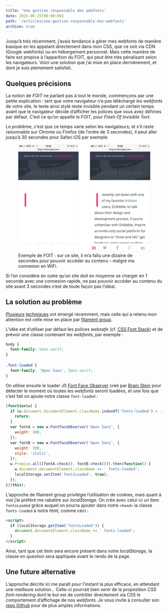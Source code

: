 ```yaml
---
title: 'Une gestion responsable des webfonts'
date: 2015-06-25T00:00:00Z
path: '/articles/une-gestion-responsable-des-webfonts'
archive: true
---
```


Jusqu’à très récemment, j’avais tendance à gérer mes webfonts de manière basique en les appelant directement dans mon CSS, que ce soit via CDN (Google webfonts) ou en hébergement personnel. Mais cette manière de faire est propice à l’apparition du FOIT, qui peut être très pénalisant selon les navigateurs. Voici une solution que j’ai mise en place dernièrement, et dont je suis pleinement satisfait.

## Quelques précisions

La notion de _FOIT_ ne parlant pas à tout le monde, commençons par une petite explication : tant que votre navigateur n’a pas téléchargé les _webfonts_ de votre site, le texte ainsi stylé reste invisible pendant un certain temps avant que le navigateur décide d’afficher les polices que vous avez définies par défaut. C’est ce qu’on appelle le _FOIT_, pour _Flash Of Invisible Text_.

Le problème, c’est que ce temps varie selon les navigateurs; et s’il reste raisonnable sur Chrome ou Firefox (de l’ordre de 3 secondes), il peut aller jusqu’à 30 secondes pour Safari iOS par exemple.

<figure>
  <img src="../../images/webfonts-invision.png" alt="Exemple de site avec FOIT">
  <figcaption>Exemple de FOIT : sur ce site, il m’a fallu une dizaine de secondes pour pouvoir accéder au contenu – malgré ma connexion en WiFi.</figcaption>
</figure>

Si l’on considère en outre qu’un site doit en moyenne se charger en 1 seconde avec une connexion rapide, ne pas pouvoir accéder au contenu du site avant 3 secondes n’est de toute façon pas l’idéal.

## La solution au problème

[Plusieurs](http://crocodillon.com/blog/non-blocking-web-fonts-using-localstorage) [techniques](http://jaicab.com/localFont/) ont émergé récemment, mais celle qui a retenu mon attention est celle mise en place par [filament group](https://www.filamentgroup.com/lab/font-events.html).

L’idée est d’utiliser par défaut les polices _websafe_ (cf. [CSS Font Stack](http://www.cssfontstack.com/)) et de prévoir une classe contenant les _webfonts_, par exemple :

```css
body {
  font-family: Sans-serif;
}

.font-loaded {
  font-family: 'Open Sans', Sans-serif;
}
```

On utilise ensuite le loader JS [Font Face Observer](https://github.com/bramstein/fontfaceobserver) créé par [Bram Stein](https://twitter.com/bram_stein) pour détecter le moment où toutes les _webfonts_ seront loadées, et une fois que c’est fait on ajoute notre classe `font-loaded` :

```js
(function(w) {
  if (w.document.documentElement.className.indexOf('fonts-loaded') > -1) {
    return;
  }
  var fontA = new w.FontFaceObserver('Open Sans', {
    weight: 300,
  });
  var fontB = new w.FontFaceObserver('Open Sans', {
    weight: 300,
    style: 'italic',
  });
  w.Promise.all([fontA.check(), fontB.check()]).then(function() {
    w.document.documentElement.className += ' fonts-loaded';
    localStorage.setItem('fontsLoaded', true);
  });
})(this);
```

L’approche de filament group privilégie l’utilisation de cookies, mais quant à moi j’ai préféré me rabattre sur _localStorage_. On crée avec celui-ci un item `fontsLoaded` grâce auquel on pourra ajouter dans notre `<head>` la classe `fonts-loaded` à notre html, comme ceci :

```html
<script>
  if (localStorage.getItem('fontsLoaded')) {
    document.documentElement.className += ' fonts-loaded';
  }
</script>
```

Ainsi, tant que cet item sera encore présent dans notre _localStorage_, la classe en question sera appliquée avant le rendu de la page.

## Une future alternative

L’approche décrite ici me paraît pour l’instant la plus efficace, en attendant une meilleure solution… Celle-ci pourrait bien venir de la proposition _CSS font-rendering_ dont le but est de contrôler directement via CSS le comportement d’affichage de nos _webfonts_. Je vous invite à consulter son [repo Github](https://github.com/KenjiBaheux/css-font-rendering) pour de plus amples informations.
